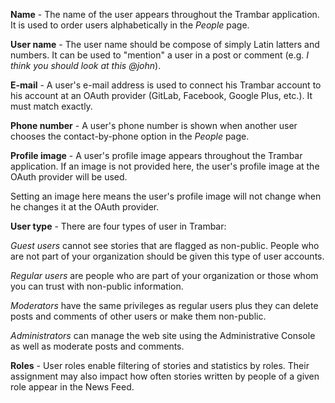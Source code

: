 **Name** - The name of the user appears throughout the Trambar application. It
is used to order users alphabetically in the *People* page.

**User name** - The user name should be compose of simply Latin latters and
numbers. It can be used to "mention" a user in a post or comment (e.g. *I
think you should look at this @john*).

**E-mail** - A user's e-mail address is used to connect his Trambar account to
his account at an OAuth provider (GitLab, Facebook, Google Plus, etc.). It
must match exactly.

**Phone number** - A user's phone number is shown when another user chooses
the contact-by-phone option in the *People* page.

**Profile image** - A user's profile image appears throughout the Trambar
application. If an image is not provided here, the user's profile image at the
OAuth provider will be used.

Setting an image here means the user's profile image will not change when he
changes it at the OAuth provider.

**User type** - There are four types of user in Trambar:

_Guest users_ cannot see stories that are flagged as non-public. People who
are not part of your organization should be given this type of user accounts.

_Regular users_ are people who are part of your organization or those whom
you can trust with non-public information.

_Moderators_ have the same privileges as regular users plus they can delete
posts and comments of other users or make them non-public.

_Administrators_ can manage the web site using the Administrative Console as
well as moderate posts and comments.

**Roles** - User roles enable filtering of stories and statistics by roles.
Their assignment may also impact how often stories written by people of a
given role appear in the News Feed.
